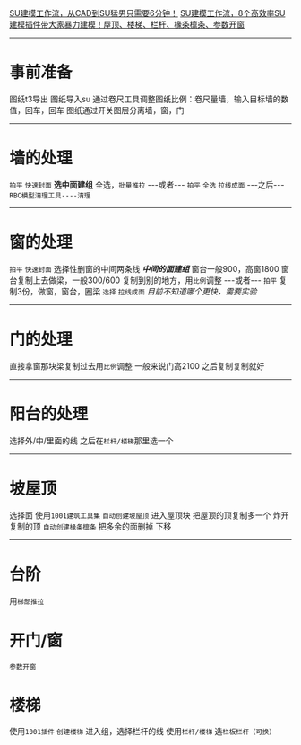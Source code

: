 [ SU建模工作流，从CAD到SU猛男只需要6分钟！](https://www.bilibili.com/video/BV192421T7Ae?spm_id_from=333.788.videopod.sections&vd_source=4f74b8840ccc61920140f59da178856b)
[SU建模工作流，8个高效率SU建模插件带大家暴力建模！屋顶、楼梯、栏杆、椽条檩条、参数开窗](https://www.bilibili.com/video/BV1WW421w7Lv/?spm_id_from=333.1007.top_right_bar_window_history.content.click&vd_source=4f74b8840ccc61920140f59da178856b)
*******
# 事前准备
图纸t3导出
图纸导入su
通过卷尺工具调整图纸比例：卷尺量墙，输入目标墙的数值，回车，回车
图纸通过开关图层分离墙，窗，门
*****
# 墙的处理
`拍平`
`快速封面`
**选中面建组**
全选，`批量推拉`
---或者---
`拍平`
`全选`
`拉线成面`
---之后---
`RBC模型清理工具----清理`
*****
# 窗的处理
`拍平`
`快速封面`
选择性删窗的中间两条线
***中间的面建组***
窗台一般900，高窗1800
窗台复制上去做梁，一般300/600
复制到别的地方，用`比例`调整
---或者---
`拍平`
复制3份，做窗，窗台，圈梁
`选择`
`拉线成面`
*目前不知道哪个更快，需要实验*
*****
# 门的处理
直接拿窗那块梁复制过去用`比例`调整
一般来说门高2100
之后复制复制就好
*****
# 阳台的处理
选择外/中/里面的线
之后在`栏杆/楼梯`那里选一个
*****

# 坡屋顶
选择面
使用`1001建筑工具集`
`自动创建坡屋顶`
进入屋顶块
把屋顶的顶复制多一个
炸开复制的顶
`自动创建椽条檩条`
把多余的面删掉
下移
*****
# 台阶
用`梯部推拉`
# 开门/窗
`参数开窗`
# 楼梯
使用`1001插件`
`创建楼梯`
进入组，选择栏杆的线
使用`栏杆/楼梯`
选`栏板栏杆（可换）`